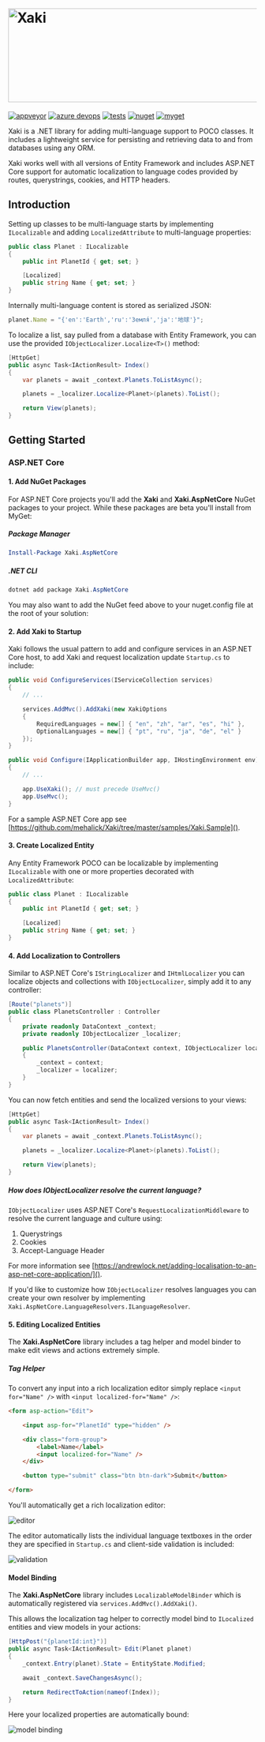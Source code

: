 ﻿<h1><img src="https://xaki-a4gdekacfjd8fufp.z01.azurefd.net/assets/logo-text-636723199289149229.svg" width="512" height="190" alt="Xaki"></h1>

[![appveyor](https://img.shields.io/appveyor/ci/mehalick/xaki/master.svg?label=windows)](https://ci.appveyor.com/project/mehalick/xaki)
[![azure devops](https://img.shields.io/azure-devops/build/mehalick/ac9e6a14-b763-4434-8b15-a9c0defdf0da/1.svg?label=windows/linux/mac)](https://travis-ci.org/mehalick/Xaki)
[![tests](https://img.shields.io/appveyor/tests/mehalick/xaki/master.svg)](https://ci.appveyor.com/project/mehalick/xaki/build/tests)
[![nuget](https://img.shields.io/nuget/v/Xaki.svg)](https://www.nuget.org/packages/Xaki)
[![myget](https://img.shields.io/myget/xaki/v/Xaki.svg?label=myget)](https://www.myget.org/feed/xaki/package/nuget/Xaki)

Xaki is a .NET library for adding multi-language support to POCO classes. It includes a lightweight service for persisting and retrieving data to and from databases using any ORM.

Xaki works well with all versions of Entity Framework and includes ASP.NET Core support for automatic localization to language codes provided by routes, querystrings, cookies, and HTTP headers. 

## Introduction

Setting up classes to be multi-language starts by implementing `ILocalizable` and adding `LocalizedAttribute` to multi-language properties:

```csharp
public class Planet : ILocalizable
{
    public int PlanetId { get; set; }

    [Localized]
    public string Name { get; set; }
}
```

Internally multi-language content is stored as serialized JSON:

```js
planet.Name = "{'en':'Earth','ru':'Земля́','ja':'地球'}";
```

To localize a list, say pulled from a database with Entity Framework, you can use the provided `IObjectLocalizer.Localize<T>()` method:

```csharp
[HttpGet]
public async Task<IActionResult> Index()
{
    var planets = await _context.Planets.ToListAsync();

    planets = _localizer.Localize<Planet>(planets).ToList();

    return View(planets);
}
```

## Getting Started

### ASP.NET Core

#### 1. Add NuGet Packages

For ASP.NET Core projects you'll add the **Xaki** and **Xaki.AspNetCore** NuGet packages to your project. While these packages are beta you'll install from MyGet:

##### Package Manager

```powershell
Install-Package Xaki.AspNetCore
```

##### .NET CLI

```powershell
dotnet add package Xaki.AspNetCore
```

You may also want to add the NuGet feed above to your nuget.config file at the root of your solution:

#### 2. Add Xaki to Startup

Xaki follows the usual pattern to add and configure services in an ASP.NET Core host, to add Xaki and request localization update `Startup.cs` to include:

```csharp
public void ConfigureServices(IServiceCollection services)
{
    // ...

    services.AddMvc().AddXaki(new XakiOptions
    {
        RequiredLanguages = new[] { "en", "zh", "ar", "es", "hi" },
        OptionalLanguages = new[] { "pt", "ru", "ja", "de", "el" }
    });
}

public void Configure(IApplicationBuilder app, IHostingEnvironment env)
{
    // ...

    app.UseXaki(); // must precede UseMvc()
    app.UseMvc();
}
```

For a sample ASP.NET Core app see [https://github.com/mehalick/Xaki/tree/master/samples/Xaki.Sample]().

#### 3. Create Localized Entity

Any Entity Framework POCO can be localizable by implementing `ILocalizable` with one or more properties decorated with `LocalizedAttribute`:

```csharp
public class Planet : ILocalizable
{
    public int PlanetId { get; set; }

    [Localized]
    public string Name { get; set; }
}
```

#### 4. Add Localization to Controllers

Similar to ASP.NET Core's `IStringLocalizer` and `IHtmlLocalizer` you can localize objects and collections with `IObjectLocalizer`, simply add it to any controller:

```csharp
[Route("planets")]
public class PlanetsController : Controller
{
    private readonly DataContext _context;
    private readonly IObjectLocalizer _localizer;

    public PlanetsController(DataContext context, IObjectLocalizer localizer)
    {
        _context = context;
        _localizer = localizer;
    }
}
```

You can now fetch entities and send the localized versions to your views:

```csharp
[HttpGet]
public async Task<IActionResult> Index()
{
    var planets = await _context.Planets.ToListAsync();

    planets = _localizer.Localize<Planet>(planets).ToList();

    return View(planets);
}
```

##### How does IObjectLocalizer resolve the current language?

`IObjectLocalizer` uses ASP.NET Core's `RequestLocalizationMiddleware` to resolve the current language and culture using:

1. Querystrings
2. Cookies
3. Accept-Language Header

For more information see [https://andrewlock.net/adding-localisation-to-an-asp-net-core-application/]().

If you'd like to customize how `IObjectLocalizer` resolves languages you can create your own resolver by implementing `Xaki.AspNetCore.LanguageResolvers.ILanguageResolver`.

#### 5. Editing Localized Entities

The **Xaki.AspNetCore** library includes a tag helper and model binder to make edit views and actions extremely simple. 

##### Tag Helper

To convert any input into a rich localization editor simply replace `<input for="Name" />` with `<input localized-for="Name" />`:

```html
<form asp-action="Edit">

    <input asp-for="PlanetId" type="hidden" />

    <div class="form-group">
        <label>Name</label>
        <input localized-for="Name" />
    </div>

    <button type="submit" class="btn btn-dark">Submit</button>

</form>
```

You'll automatically get a rich localization editor:

![editor](https://xaki-a4gdekacfjd8fufp.z01.azurefd.net/assets/2018-09-11_10-26-05-636722475947053940.png)

The editor automatically lists the individual language textboxes in the order they are specified in `Startup.cs` and client-side validation is included:

![validation](https://xaki-a4gdekacfjd8fufp.z01.azurefd.net/assets/2018-09-11_10-28-42-636722477515160922.png)

#### Model Binding

The **Xaki.AspNetCore** library includes `LocalizableModelBinder` which is automatically registered via `services.AddMvc().AddXaki()`. 

This allows the localization tag helper to correctly model bind to `ILocalized` entities and view models in your actions:

```csharp
[HttpPost("{planetId:int}")]
public async Task<IActionResult> Edit(Planet planet)
{
    _context.Entry(planet).State = EntityState.Modified;

    await _context.SaveChangesAsync();

    return RedirectToAction(nameof(Index));
}
```

Here your localized properties are automatically bound:

![model binding](https://xaki-a4gdekacfjd8fufp.z01.azurefd.net/assets/2018-09-11_10-34-56-636722481804812672.png)
